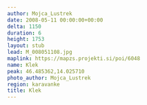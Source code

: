 ```yaml
---
author: Mojca_Lustrek
date: 2008-05-11 00:00:00+00:00
delta: 1150
duration: 6
height: 1753
layout: stub
lead: M_008051108.jpg
maplink: https://mapzs.projekti.si/poi/6048
name: Klek
peak: 46.485362,14.025710
photo_author: Mojca_Lustrek
region: karavanke
title: Klek
---
```

